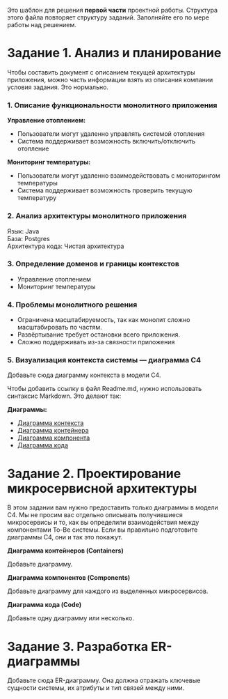 Это шаблон для решения **первой части** проектной работы. Структура этого файла повторяет структуру заданий. Заполняйте его по мере работы над решением.

# Задание 1. Анализ и планирование

Чтобы составить документ с описанием текущей архитектуры приложения, можно часть информации взять из описания компании условия задания. Это нормально.

### 1. Описание функциональности монолитного приложения

**Управление отоплением:**

- Пользователи могут удаленно управлять системой отопления
- Система поддерживает возможность включить/отключить отопление

**Мониторинг температуры:**

- Пользователи могут удаленно взаимодействовать с мониторингом температуры
- Система поддерживает возможность проверить текущую температуру

### 2. Анализ архитектуры монолитного приложения

Язык: Java \
База: Postgres \
Архитектура кода: Чистая архитектура

### 3. Определение доменов и границы контекстов

- Управление отоплением
- Мониторинг температуры

### **4. Проблемы монолитного решения**

- Ограничена масштабируемость, так как монолит сложно масштабировать по частям.
- Развёртывание требует остановки всего приложения.
- Сложно поддерживать из-за связности приложения

### 5. Визуализация контекста системы — диаграмма С4

Добавьте сюда диаграмму контекста в модели C4.

Чтобы добавить ссылку в файл Readme.md, нужно использовать синтаксис Markdown. Это делают так:

**Диаграммы:**
- [Диаграмма контекста](./diagrams/context.png)
- [Диаграмма контейнера](./diagrams/container.png)
- [Диаграмма компонента](./diagrams/component.png)
- [Диаграмма кода](./diagrams/code.png)

# Задание 2. Проектирование микросервисной архитектуры

В этом задании вам нужно предоставить только диаграммы в модели C4. Мы не просим вас отдельно описывать получившиеся микросервисы и то, как вы определили взаимодействия между компонентами To-Be системы. Если вы правильно подготовите диаграммы C4, они и так это покажут.

**Диаграмма контейнеров (Containers)**

Добавьте диаграмму.

**Диаграмма компонентов (Components)**

Добавьте диаграмму для каждого из выделенных микросервисов.

**Диаграмма кода (Code)**

Добавьте одну диаграмму или несколько.

# Задание 3. Разработка ER-диаграммы

Добавьте сюда ER-диаграмму. Она должна отражать ключевые сущности системы, их атрибуты и тип связей между ними.

